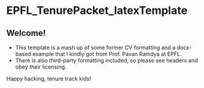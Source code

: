 # EPFL_TenurePacket_latexTemplate

## Welcome! 
- This template is a mash up of some former CV formatting and a docx-based example that I kindly got from Prof. Pavan Ramdya at EPFL. 
- There is also third-party formatting included, so please see headers and obey their licensing.

Happy hacking, tenure track kids!
